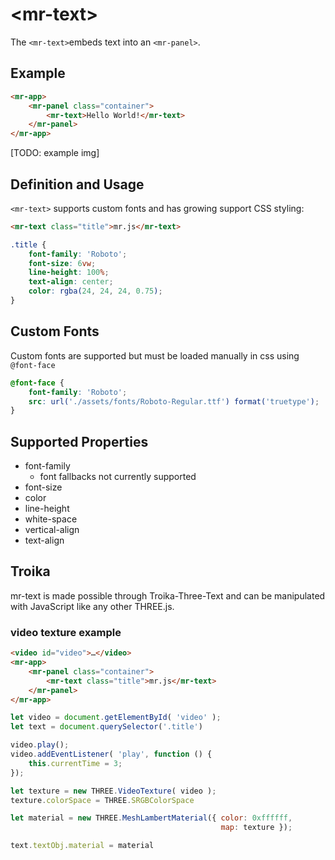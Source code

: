 # &lt;mr-text&gt;

The `<mr-text>`embeds text into an `<mr-panel>`.

## Example

```html
<mr-app>
    <mr-panel class="container">
        <mr-text>Hello World!</mr-text>
    </mr-panel>
</mr-app>
```

\[TODO: example img\]

## Definition and Usage

`<mr-text>` supports custom fonts and has growing support CSS styling:

```html
<mr-text class="title">mr.js</mr-text>
```

```css
.title {
    font-family: 'Roboto';
    font-size: 6vw;
    line-height: 100%;
    text-align: center;
    color: rgba(24, 24, 24, 0.75);
}
```

## Custom Fonts

Custom fonts are supported but must be loaded manually in css using `@font-face`

```css
@font-face {
    font-family: 'Roboto';
    src: url('./assets/fonts/Roboto-Regular.ttf') format('truetype');
}
```

## Supported  Properties

* font-family
  * font fallbacks not currently supported
* font-size
* color
* line-height
* white-space
* vertical-align
* text-align

## Troika

mr-text is made possible through Troika-Three-Text and can be manipulated with JavaScript like any other THREE.js.

### video texture example

```html
<video id="video">…</video>
<mr-app>
    <mr-panel class="container">
        <mr-text class="title">mr.js</mr-text>
    </mr-panel>
</mr-app>
```

```javascript
let video = document.getElementById( 'video' );
let text = document.querySelector('.title') 

video.play();
video.addEventListener( 'play', function () {
    this.currentTime = 3;
});

let texture = new THREE.VideoTexture( video );
texture.colorSpace = THREE.SRGBColorSpace

let material = new THREE.MeshLambertMaterial({ color: 0xffffff, 
                                               map: texture });

text.textObj.material = material
```
